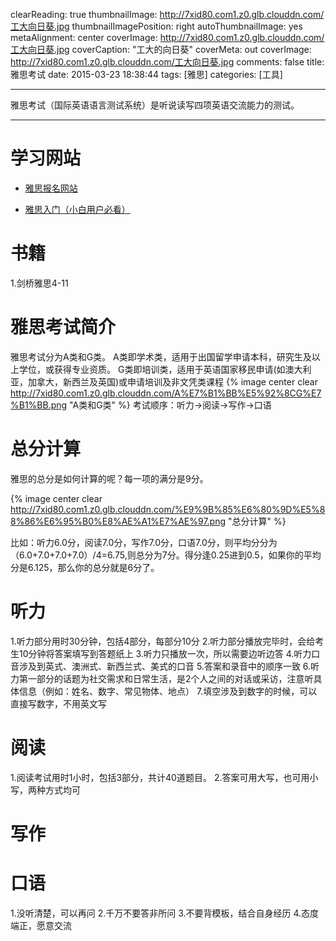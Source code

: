 clearReading: true
thumbnailImage: http://7xid80.com1.z0.glb.clouddn.com/工大向日葵.jpg
thumbnailImagePosition: right
autoThumbnailImage: yes
metaAlignment: center
coverImage: http://7xid80.com1.z0.glb.clouddn.com/工大向日葵.jpg
coverCaption: "工大的向日葵"
coverMeta: out
coverImage: http://7xid80.com1.z0.glb.clouddn.com/工大向日葵.jpg
comments: false
title: 雅思考试
date: 2015-03-23 18:38:44
tags: [雅思]
categories: [工具]

---
雅思考试（国际英语语言测试系统）是听说读写四项英语交流能力的测试。
<!-- more -->
***
# 学习网站

 * [雅思报名网站](https://ielts.etest.net.cn/)
 
 * [雅思入门（小白用户必看）](http://www.cctalk.com/course/162171551910/#tab_play)


# 书籍
1.剑桥雅思4-11
# 雅思考试简介

雅思考试分为A类和G类。
A类即学术类，适用于出国留学申请本科，研究生及以上学位，或获得专业资质。
G类即培训类，适用于英语国家移民申请(如澳大利亚，加拿大，新西兰及英国)或申请培训及非文凭类课程
{% image  center clear  http://7xid80.com1.z0.glb.clouddn.com/A%E7%B1%BB%E5%92%8CG%E7%B1%BB.png
 "A类和G类" %}
考试顺序：听力->阅读->写作->口语

# 总分计算

雅思的总分是如何计算的呢？每一项的满分是9分。

{% image  center clear  http://7xid80.com1.z0.glb.clouddn.com/%E9%9B%85%E6%80%9D%E5%88%86%E6%95%B0%E8%AE%A1%E7%AE%97.png "总分计算" %}

比如：听力6.0分，阅读7.0分，写作7.0分，口语7.0分，则平均分分为（6.0+7.0+7.0+7.0）/4=6.75,则总分为7分。得分逢0.25进到0.5，如果你的平均分是6.125，那么你的总分就是6分了。
# 听力


1.听力部分用时30分钟，包括4部分，每部分10分
2.听力部分播放完毕时，会给考生10分钟将答案填写到答题纸上
3.听力只播放一次，所以需要边听边答
4.听力口音涉及到英式、澳洲式、新西兰式、美式的口音
5.答案和录音中的顺序一致
6.听力第一部分的话题为社交需求和日常生活，是2个人之间的对话或采访，注意听具体信息（例如：姓名、数字、常见物体、地点）
7.填空涉及到数字的时候，可以直接写数字，不用英文写
# 阅读

1.阅读考试用时1小时，包括3部分，共计40道题目。
2.答案可用大写，也可用小写，两种方式均可

# 写作


# 口语


1.没听清楚，可以再问
2.千万不要答非所问
3.不要背模板，结合自身经历
4.态度端正，愿意交流



